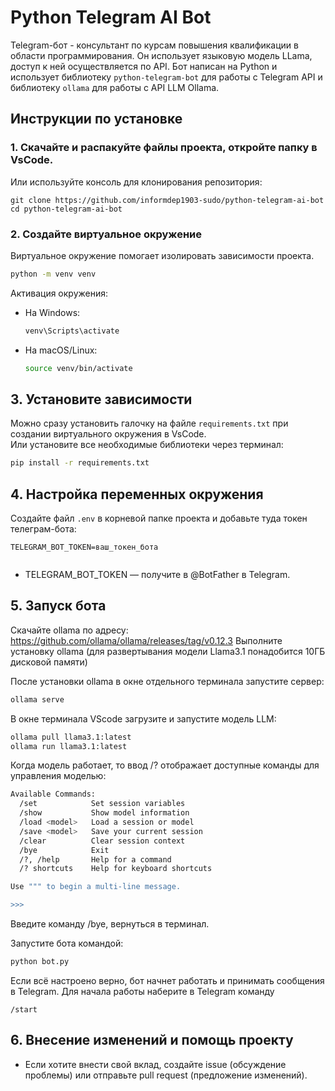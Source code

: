 # Python Telegram AI Bot

Telegram-бот - консультант по курсам повышения квалификации в области программирования. 
Он использует языковую модель LLama, доступ к ней осуществляется по API. 
Бот написан на Python и использует библиотеку `python-telegram-bot` для работы с Telegram API и
библиотеку `ollama` для работы с API LLM Ollama.

## Инструкции по установке

### 1. Скачайте и распакуйте файлы проекта, откройте папку в VsCode.  
Или используйте консоль для клонирования репозитория:
```
git clone https://github.com/informdep1903-sudo/python-telegram-ai-bot
cd python-telegram-ai-bot
```

### 2. Создайте виртуальное окружение
Виртуальное окружение помогает изолировать зависимости проекта.
```bash
python -m venv venv
```
Активация окружения:
- На Windows:
  ```bash
  venv\Scripts\activate
  ```
- На macOS/Linux:
  ```bash
  source venv/bin/activate
  ```

## 3. Установите зависимости
Можно сразу установить галочку на файле `requirements.txt` при создании виртуального окружения в VsCode.  
Или установите все необходимые библиотеки через терминал:
```bash
pip install -r requirements.txt
```

## 4. Настройка переменных окружения
Создайте файл `.env` в корневой папке проекта и добавьте туда токен телеграм-бота:
```
TELEGRAM_BOT_TOKEN=ваш_токен_бота
 
```
- TELEGRAM_BOT_TOKEN — получите в @BotFather в Telegram.

## 5. Запуск бота

Скачайте ollama  по адресу: https://github.com/ollama/ollama/releases/tag/v0.12.3
Выполните установку ollama (для развертывания модели Llama3.1 понадобится 10ГБ дисковой памяти) 

После установки ollama в окне отдельного терминала запустите сервер:
```bash
ollama serve
```
В окне терминала VScode загрузите и запустите модель LLM:
```bash
ollama pull llama3.1:latest
ollama run llama3.1:latest
```
Когда модель работает, то ввод /? отображает доступные команды для управления моделью:
```bash
Available Commands:
  /set            Set session variables
  /show           Show model information
  /load <model>   Load a session or model
  /save <model>   Save your current session
  /clear          Clear session context
  /bye            Exit
  /?, /help       Help for a command
  /? shortcuts    Help for keyboard shortcuts

Use """ to begin a multi-line message.

>>> 
```
Введите команду /bye, вернуться в терминал.

Запустите бота командой:
```bash
python bot.py
```
Если всё настроено верно, бот начнет работать и принимать сообщения в Telegram.
Для начала работы наберите в Telegram команду 
```
/start
```

## 6. Внесение изменений и помощь проекту
- Если хотите внести свой вклад, создайте issue (обсуждение проблемы) или отправьте pull request (предложение изменений).

